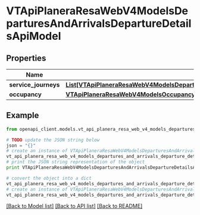# VTApiPlaneraResaWebV4ModelsDeparturesAndArrivalsDepartureDetailsApiModel


## Properties
Name | Type | Description | Notes
------------ | ------------- | ------------- | -------------
**service_journeys** | [**List[VTApiPlaneraResaWebV4ModelsDeparturesAndArrivalsServiceJourneyDetailsApiModel]**](VTApiPlaneraResaWebV4ModelsDeparturesAndArrivalsServiceJourneyDetailsApiModel.md) |  | [optional] 
**occupancy** | [**VTApiPlaneraResaWebV4ModelsOccupancyInformationApiModel**](VTApiPlaneraResaWebV4ModelsOccupancyInformationApiModel.md) |  | [optional] 

## Example

```python
from openapi_client.models.vt_api_planera_resa_web_v4_models_departures_and_arrivals_departure_details_api_model import VTApiPlaneraResaWebV4ModelsDeparturesAndArrivalsDepartureDetailsApiModel

# TODO update the JSON string below
json = "{}"
# create an instance of VTApiPlaneraResaWebV4ModelsDeparturesAndArrivalsDepartureDetailsApiModel from a JSON string
vt_api_planera_resa_web_v4_models_departures_and_arrivals_departure_details_api_model_instance = VTApiPlaneraResaWebV4ModelsDeparturesAndArrivalsDepartureDetailsApiModel.from_json(json)
# print the JSON string representation of the object
print VTApiPlaneraResaWebV4ModelsDeparturesAndArrivalsDepartureDetailsApiModel.to_json()

# convert the object into a dict
vt_api_planera_resa_web_v4_models_departures_and_arrivals_departure_details_api_model_dict = vt_api_planera_resa_web_v4_models_departures_and_arrivals_departure_details_api_model_instance.to_dict()
# create an instance of VTApiPlaneraResaWebV4ModelsDeparturesAndArrivalsDepartureDetailsApiModel from a dict
vt_api_planera_resa_web_v4_models_departures_and_arrivals_departure_details_api_model_form_dict = vt_api_planera_resa_web_v4_models_departures_and_arrivals_departure_details_api_model.from_dict(vt_api_planera_resa_web_v4_models_departures_and_arrivals_departure_details_api_model_dict)
```
[[Back to Model list]](../README.md#documentation-for-models) [[Back to API list]](../README.md#documentation-for-api-endpoints) [[Back to README]](../README.md)


